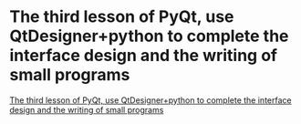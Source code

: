 # The third lesson of PyQt, use QtDesigner+python to complete the interface design and the writing of small programs
[The third lesson of PyQt, use QtDesigner+python to complete the interface design and the writing of small programs](https://aiwithcloud.com/2022/09/19/the_third_lesson_of_pyqt_use_qtdesignerpython_to_complete_the_interface_design_and_the_writing_of_small_programs/)